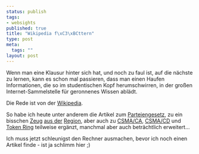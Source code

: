 ```yaml
--- 
status: publish
tags: 
- websights
published: true
title: "Wikipedia f\xC3\xBCttern"
type: post
meta: 
  tags: ""
layout: post
---
```

Wenn man eine Klausur hinter sich hat, und noch zu faul ist, auf die nächste zu lernen, kann es schon mal passieren, dass man einen Haufen Informationen, die so im studentischen Kopf herumschwirren, in der großen Internet-Sammelstelle für geronnenes Wissen ablädt.

Die Rede ist von der <a href="http://www.wikipedia.de">Wikipedia</a>.

So habe ich heute unter anderem die Artikel zum <a href="http://de.wikipedia.org/wiki/Gesetz_%C3%BCber_die_politischen_Parteien">Parteiengesetz</a>, zu ein bisschen <a href="http://de.wikipedia.org/wiki/F%C3%BCr_Ettlingen">Zeug</a> <a href="http://de.wikipedia.org/wiki/Arbeitskreis_Kultur_und_Kommunikation">aus der</a> <a href="http://de.wikipedia.org/wiki/Universit%C3%A4t_Karlsruhe_%28TH%29">Region</a>, aber auch zu <a href="http://de.wikipedia.org/wiki/Carrier_Sense_Multiple_Access_/_Collision_Avoidance">CSMA/CA</a>, <a href="http://de.wikipedia.org/wiki/Carrier_Sense_Multiple_Access_/_Collision_Detection">CSMA/CD</a> und <a href="http://de.wikipedia.org/wiki/Token_Ring">Token Ring</a> teilweise ergänzt, manchmal aber auch beträchtlich erweitert...

Ich muss jetzt schleunigst den Rechner ausmachen, bevor ich noch einen Artikel finde - ist ja schlimm hier ;)
